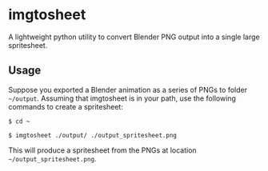 # imgtosheet

A lightweight python utility to convert Blender PNG output into a single large spritesheet.

## Usage

Suppose you exported a Blender animation as a series of PNGs to folder `~/output`. Assuming that imgtosheet is in your path, use the following commands to create a spritesheet:

`$ cd ~`

`$ imgtosheet ./output/ ./output_spritesheet.png`

This will produce a spritesheet from the PNGs at location `~/output_spritesheet.png`.
